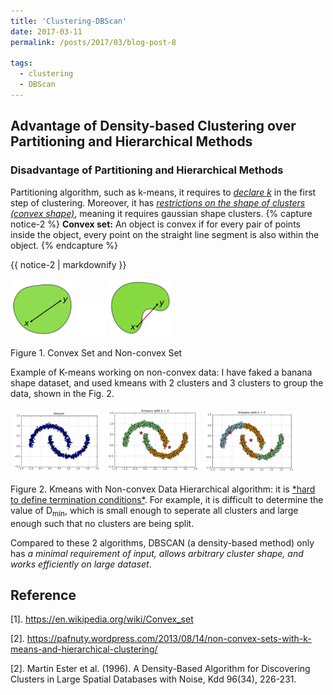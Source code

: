 ```yaml
---
title: 'Clustering-DBScan'
date: 2017-03-11
permalink: /posts/2017/03/blog-post-8

tags:
  - clustering
  - DBScan
---
```


## Advantage of Density-based Clustering over Partitioning and Hierarchical Methods
### Disadvantage of Partitioning and Hierarchical Methods
Partitioning algorithm, such as k-means, it requires to <ins>*declare k*</ins> in the first step of clustering. Moreover, it has <ins>*restrictions on the shape of clusters (convex shape)*</ins>, meaning it requires gaussian shape clusters.
{% capture notice-2 %}
**Convex set:** An object is convex if for every pair of points inside the object, every point on the straight line segment is also within the object.
{% endcapture %}
<div class="notice--info">{{ notice-2 | markdownify }}</div>
<p float="left">
	<img src="/images/convex.png" width="100" />
	<img src="/images/space.png" width="50" />
	<img src="/images/nonconvex.png" width="100" />
</p>
Figure 1. Convex Set and Non-convex Set

Example of K-means working on non-convex data: I have faked a banana shape dataset, and used kmeans with 2 clusters and 3 clusters to group the data, shown in the Fig. 2.
<p float="left">
	<img src="/images/1.png" width="150" />
	<img src="/images/2.png" width="150" />
	<img src="/images/3.png" width="150" />
</p>
Figure 2. Kmeans with Non-convex Data
Hierarchical algorithm: it is <ins>*hard to define termination conditions*</ins>. For example, it is difficult to determine the value of D<sub>min</sub>, which is small enough to seperate all clusters and large enough such that no clusters are being split. 

Compared to these 2 algorithms, DBSCAN (a density-based method) only has *a minimal requirement of input, allows arbitrary cluster shape, and works efficiently on large dataset*.

Reference
------
[1]. https://en.wikipedia.org/wiki/Convex_set

[2]. https://pafnuty.wordpress.com/2013/08/14/non-convex-sets-with-k-means-and-hierarchical-clustering/

[2]. Martin Ester et al. (1996). A Density-Based Algorithm for Discovering Clusters in Large Spatial Databases with Noise, Kdd 96(34), 226-231. 


